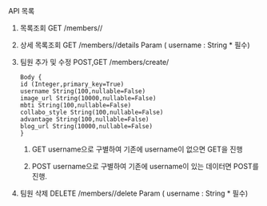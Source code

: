 API 목록


1. 목록조회
   GET /members/<username>/


3. 상세 목록조회
   GET /members/<username>/details
     Param ( username : String * 필수)


4. 팀원 추가 및 수정
   POST,GET /members/create/

   
       Body {
       id (Integer,primary_key=True)
       username String(100,nullable=False)
       image_url String(10000,nullable=False)
       mbti String(100,nullable=False)
       collabo_style String(100,nullable=False)
       advantage String(100,nullable=False)
       blog_url String(10000,nullable=False)
       }

   
   1) GET
     username으로 구별하여 기존에 username이 없으면 GET을 진행


   2) POST
      username으로 구별하여 기존에 username이 있는 데이터면 POST를 진행.


6. 팀원 삭제
   DELETE /members/<username>/delete
     Param ( username : String * 필수)
